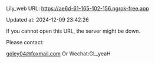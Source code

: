 Lily_web URL: https://ae6d-61-165-102-156.ngrok-free.app

Updated at: 2024-12-09 23:42:26

If you cannot open this URL, the server might be down.

Please contact: 

goley04@foxmail.com Or Wechat:GL_yeaH